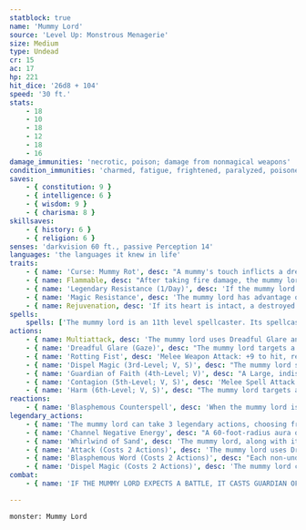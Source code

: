 ```yaml
---
statblock: true
name: 'Mummy Lord'
source: 'Level Up: Monstrous Menagerie'
size: Medium
type: Undead
cr: 15
ac: 17
hp: 221
hit_dice: '26d8 + 104'
speed: '30 ft.'
stats:
    - 18
    - 10
    - 18
    - 12
    - 18
    - 16
damage_immunities: 'necrotic, poison; damage from nonmagical weapons'
condition_immunities: 'charmed, fatigue, frightened, paralyzed, poisoned'
saves:
    - { constitution: 9 }
    - { intelligence: 6 }
    - { wisdom: 9 }
    - { charisma: 8 }
skillsaves:
    - { history: 6 }
    - { religion: 6 }
senses: 'darkvision 60 ft., passive Perception 14'
languages: 'the languages it knew in life'
traits:
    - { name: 'Curse: Mummy Rot', desc: "A mummy's touch inflicts a dreadful curse called mummy rot. A cursed creature can't regain hit points, and its hit point maximum decreases by an amount equal to the creature's total number of Hit Dice for every 24 hours that elapse. If this curse reduces the target's hit point maximum to 0, the target dies and crumbles to dust. Remove curse and similar magic ends the curse." }
    - { name: Flammable, desc: "After taking fire damage, the mummy lord catches fire and takes 11 (2d10) ongoing fire damage if it isn't already suffering ongoing fire damage. A creature can use an action or legendary action to extinguish this fire." }
    - { name: 'Legendary Resistance (1/Day)', desc: 'If the mummy lord fails a saving throw while wearing its scarab amulet, it can choose to succeed instead. When it does so, the scarab amulet shatters. The mummy lord can create a new amulet when it finishes a long rest.' }
    - { name: 'Magic Resistance', desc: 'The mummy lord has advantage on saving throws against spells and magical effects.' }
    - { name: Rejuvenation, desc: 'If its heart is intact, a destroyed mummy lord gains a new body in 1d4 days, regaining all its hit points. The new body forms within 10 feet of the heart.' }
spells:
    spells: ['The mummy lord is an 11th level spellcaster. Its spellcasting ability is Wisdom (spell save DC 17, +9 to hit with spell attacks). The mummy lord has the following cleric spells prepared, which it can cast without material components:', 'Cantrips (at will): guidance, thaumaturgy', '1st-level (4 slots): create or destroy water, detect magic', '2nd-level (3 slots): augury, gentle repose', '3rd-level (3 slots): animate dead, dispel magic', '4th-level (3 slots): divination, guardian of faith', '5th-level (2 slots): contagion', '6th-level (1 slot): harm']
actions:
    - { name: Multiattack, desc: 'The mummy lord uses Dreadful Glare and then attacks with its rotting fist.' }
    - { name: 'Dreadful Glare (Gaze)', desc: "The mummy lord targets a creature within 60 feet. The target makes a DC 16 Wisdom saving throw. On a failure, it is magically frightened until the end of the mummy lord's next turn. If the target fails the save by 5 or more, it is paralyzed for the same duration. A target that succeeds on the saving throw is immune to the Dreadful Glare of mummies and mummy lords for 24 hours." }
    - { name: 'Rotting Fist', desc: 'Melee Weapon Attack: +9 to hit, reach 5 ft., one target. Hit: 14 (3d6 + 4) bludgeoning damage plus 21 (6d6) necrotic damage. If the target is a creature, it makes a DC 17 Constitution saving throw. On a failure, it is cursed with Mummy Rot.' }
    - { name: 'Dispel Magic (3rd-Level; V, S)', desc: "The mummy lord scours the magic from one creature, object, or magical effect it can see within 120 feet. A spell ends if it was cast with a 3rd-level or lower spell slot. For spells using a 4th-level or higher spell slot, the mummy lord makes a Wisdom ability check (DC 10 + the spell's level) for each one, ending the effect on a success." }
    - { name: 'Guardian of Faith (4th-Level; V)', desc: "A Large, indistinct spectral guardian appears within an unoccupied space within 30 feet and remains for 8 hours. Creatures of the mummy lord's choice that move to a space within 10 feet of the guardian for the first time on a turn make a DC 17 Dexterity saving throw, taking 20 radiant or necrotic damage (mummy lord's choice) on a failed save or half damage on a success. The spell ends when the guardian has dealt 60 total damage." }
    - { name: 'Contagion (5th-Level; V, S)', desc: 'Melee Spell Attack: +9 to hit, reach 5 ft., one creature. Hit: The target contracts a flesh-rotting disease. It has disadvantage on Charisma ability checks and becomes vulnerable to all damage. The target makes a DC 17 Constitution saving throw at the end of each of its turns. After 3 failures, the target stops making saving throws and the disease lasts for 7 days. After 3 successes, the effect ends.' }
    - { name: 'Harm (6th-Level; V, S)', desc: "The mummy lord targets a creature within 60 feet. The target makes a DC 17 Constitution saving throw. On a failure, the creature is diseased, taking 49 (14d6) necrotic damage. Its hit point maximum is reduced by the same amount for 1 hour or until the effect is removed with a spell that removes diseases. On a successful save, the creature takes half the damage. The spell's damage can't reduce a target to less than 1 hit point." }
reactions:
    - { name: 'Blasphemous Counterspell', desc: 'When the mummy lord is targeted by a spell using a 4th-level or lower spell slot, the attacker makes a DC 16 Constitution saving throw. On a failure, the spell is wasted, and the caster takes 3 (1d6) necrotic damage per level of the spell slot.' }
legendary_actions:
    - { name: 'The mummy lord can take 3 legendary actions, choosing from the options below', desc: "Only one legendary action can be used at a time and only at the end of another creature's turn. It regains spent legendary actions at the start of its turn." }
    - { name: 'Channel Negative Energy', desc: "A 60-foot-radius aura of magical negative energy surrounds the mummy lord until the end of its next turn, spreading around corners. Creatures in the aura can't regain hit points." }
    - { name: 'Whirlwind of Sand', desc: 'The mummy lord, along with its equipment, magically transforms into a whirlwind of sand and moves up to 60 feet without provoking opportunity attacks, and then reverts to its normal form.' }
    - { name: 'Attack (Costs 2 Actions)', desc: 'The mummy lord uses Dreadful Glare or attacks with its rotting fist.' }
    - { name: 'Blasphemous Word (Costs 2 Actions)', desc: "Each non-undead creature within 10 feet of the mummy lord that can hear its magical imprecation makes a DC 16 Constitution saving throw. On a failure, a creature is stunned until the end of the mummy lord's next turn." }
    - { name: 'Dispel Magic (Costs 2 Actions)', desc: 'The mummy lord casts dispel magic.' }
combat:
    - { name: 'IF THE MUMMY LORD EXPECTS A BATTLE, IT CASTS GUARDIAN OF FAITH', desc: 'IT BEGINS COMBAT WITH CONTAGION, AND THEN TARGETS THE CONTAGION VICTIM WITH HARM. OTHERWISE IT USES ITS MULTIATTACK. WITH ITS LEGENDARY ACTIONS, THE MUMMY EITHER USES WHIRLWIND OF SAND (TO GET CLOSE TO FOES) OR CHANNEL NEGATIVE ENERGY, AND THEN USES EITHER BLASPHEMOUS WORD (IF NEAR MULTIPLE NON-STUNNED ENEMIES) OR ATTACK (TARGETING STUNNED OR PARALYZED FOES WITH ITS ROTTING FISTS).' }

---
```

```statblock
monster: Mummy Lord
```
